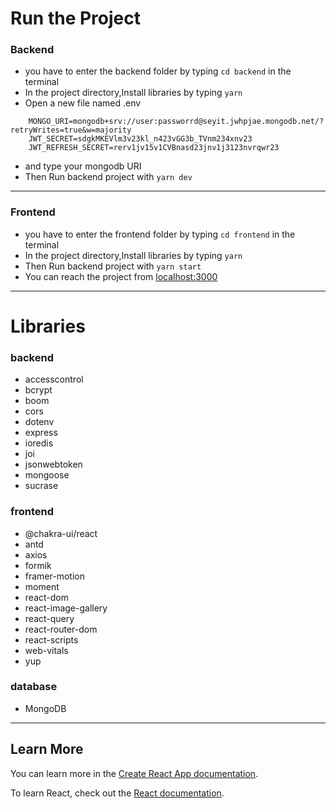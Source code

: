 
# Run the Project

### Backend

- you have to enter the backend folder by typing `cd backend` in the terminal
- In the project directory,Install libraries by typing `yarn`
- Open a new file named .env

```environment
    MONGO_URI=mongodb+srv://user:passworrd@seyit.jwhpjae.mongodb.net/?retryWrites=true&w=majority
    JWT_SECRET=sdgkMKEVlm3v23kl_n423vGG3b_TVnm234xnv23
    JWT_REFRESH_SECRET=rerv1jv15v1CVBnasd23jnv1j3123nvrqwr23
```

- and type your mongodb URI
- Then Run backend project with `yarn dev`


---

### Frontend

- you have to enter the frontend folder by typing `cd frontend` in the terminal
- In the project directory,Install libraries by typing `yarn`
- Then Run backend project with `yarn start`
- You can reach the project from [localhost:3000](http://localhost:3000/)

---

# Libraries

### backend

- accesscontrol
- bcrypt
- boom
- cors
- dotenv
- express
- ioredis
- joi
- jsonwebtoken
- mongoose
- sucrase

### frontend

- @chakra-ui/react
- antd
- axios
- formik
- framer-motion
- moment
- react-dom
- react-image-gallery
- react-query
- react-router-dom
- react-scripts
- web-vitals
- yup

### database

- MongoDB

---

## Learn More

You can learn more in the [Create React App documentation](https://facebook.github.io/create-react-app/docs/getting-started).

To learn React, check out the [React documentation](https://reactjs.org/).

